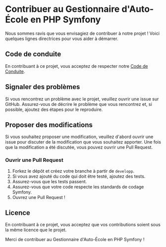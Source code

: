 # Contribuer au Gestionnaire d'Auto-École en PHP Symfony

Nous sommes ravis que vous envisagiez de contribuer à notre projet ! Voici quelques lignes directrices pour vous aider à démarrer.

## Code de conduite

En contribuant à ce projet, vous acceptez de respecter notre [Code de Conduite](https://github.com/Pinappll/Gestionnaire-Auto-Ecole-en-PHP/blob/developp/CONTRIBUTING.md).

## Signaler des problèmes

Si vous rencontrez un problème avec le projet, veuillez ouvrir une issue sur GitHub. Assurez-vous de décrire le problème que vous rencontrez et, si possible, ajoutez des étapes pour le reproduire.

## Proposer des modifications

Si vous souhaitez proposer une modification, veuillez d'abord ouvrir une issue pour discuter de la modification que vous souhaitez apporter. Une fois que la modification a été discutée, vous pouvez ouvrir une Pull Request.

### Ouvrir une Pull Request

1. Forkez le dépôt et créez votre branche à partir de `developp`.
2. Si vous avez ajouté du code qui doit être testé, ajoutez des tests.
3. Assurez-vous que les tests passent.
4. Assurez-vous que votre code respecte les standards de codage Symfony.
6. Ouvrez une Pull Request !

## Licence

En contribuant à ce projet, vous acceptez que vos contributions soient sous la même licence que le projet.

Merci de contribuer au Gestionnaire d'Auto-École en PHP Symfony !